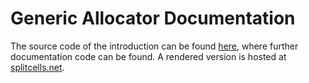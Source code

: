 # Generic Allocator Documentation

The source code of the introduction can be found [here](src/main/md/net/splitcells/gel/index.md),
where further documentation code can be found.
A rendered version is hosted at [splitcells.net](http://splitcells.net/net/splitcells/gel/README.html).
